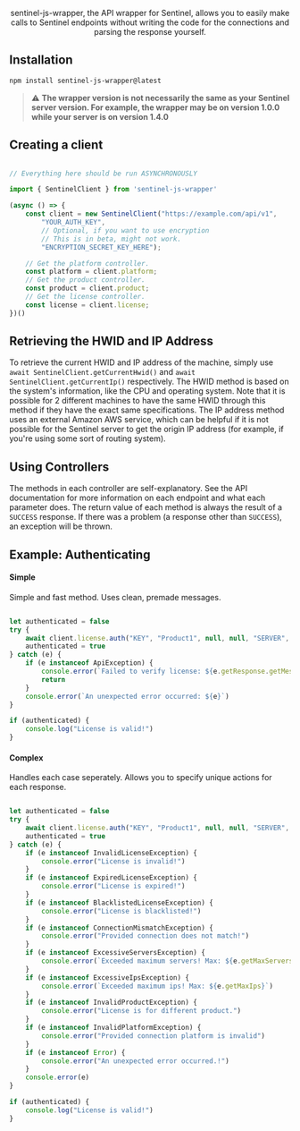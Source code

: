 <p align="center">sentinel-js-wrapper, the API wrapper for Sentinel, allows you to easily make calls to Sentinel endpoints without writing the code for the connections and parsing the response yourself.</p>

## Installation
```bash
npm install sentinel-js-wrapper@latest
```
> :warning: **The wrapper version is not necessarily the same as your Sentinel server version. For example, the wrapper may be on version 1.0.0 while your server is on version 1.4.0**

## Creating a client
```javascript

// Everything here should be run ASYNCHRONOUSLY

import { SentinelClient } from 'sentinel-js-wrapper'

(async () => {
    const client = new SentinelClient("https://example.com/api/v1",
        "YOUR_AUTH_KEY", 
        // Optional, if you want to use encryption
        // This is in beta, might not work.
        "ENCRYPTION_SECRET_KEY_HERE");

    // Get the platform controller.
    const platform = client.platform;
    // Get the product controller.
    const product = client.product;
    // Get the license controller.
    const license = client.license;
})()
```

## Retrieving the HWID and IP Address
To retrieve the current HWID and IP address of the machine, simply use `await SentinelClient.getCurrentHwid()` and  `await SentinelClient.getCurrentIp()` respectively.
The HWID method is based on the system's information, like the CPU and operating system. Note that it is possible for 2 different machines to have the same HWID through this method if they have the exact same specifications.
The IP address method uses an external Amazon AWS service, which can be helpful if it is not possible for the Sentinel server to get the origin IP address (for example, if you're using some sort of routing system).

## Using Controllers
The methods in each controller are self-explanatory. See the API documentation for more information on each endpoint and what each parameter does.
The return value of each method is always the result of a `SUCCESS` response. If there was a problem (a response other than `SUCCESS`), an exception will be thrown.

## Example: Authenticating
#### Simple
<p>Simple and fast method. Uses clean, premade messages.</p>

```javascript

let authenticated = false
try {
    await client.license.auth("KEY", "Product1", null, null, "SERVER", "IP")
    authenticated = true
} catch (e) {
    if (e instanceof ApiException) {
        console.error(`Failed to verify license: ${e.getResponse.getMessage}`)
        return
    }
    console.error(`An unexpected error occurred: ${e}`)
}

if (authenticated) {
    console.log("License is valid!")
}
```

#### Complex
<p>Handles each case seperately. Allows you to specify unique actions for each response.</p>

```javascript

let authenticated = false
try {
    await client.license.auth("KEY", "Product1", null, null, "SERVER", "IP")
    authenticated = true
} catch (e) {
    if (e instanceof InvalidLicenseException) {
        console.error("License is invalid!")
    }
    if (e instanceof ExpiredLicenseException) {
        console.error("License is expired!")
    }
    if (e instanceof BlacklistedLicenseException) {
        console.error("License is blacklisted!")
    }
    if (e instanceof ConnectionMismatchException) {
        console.error("Provided connection does not match!")
    }
    if (e instanceof ExcessiveServersException) {
        console.error(`Exceeded maximum servers! Max: ${e.getMaxServers}`)
    }
    if (e instanceof ExcessiveIpsException) {
        console.error(`Exceeded maximum ips! Max: ${e.getMaxIps}`)
    }
    if (e instanceof InvalidProductException) {
        console.error("License is for different product.")
    }
    if (e instanceof InvalidPlatformException) {
        console.error("Provided connection platform is invalid")
    }
    if (e instanceof Error) {
        console.error("An unexpected error occurred.!")
    }
    console.error(e)
}

if (authenticated) {
    console.log("License is valid!")
}
```
    

